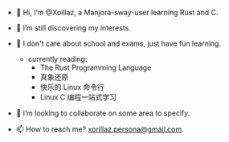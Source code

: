 - 👋 Hi, I’m @Xoillaz, a Manjora-sway-user learning Rust and C.
- 👀 I’m still discovering my interests. 
- 🌱 I don't care about school and exams, just have fun learning.
  - currently reading:
    - The Rust Programming Language
    - 真象还原
    - 快乐的 Linux 命令行
    - Linux C 编程一站式学习
   

- 💞️ I’m looking to collaborate on some area to specify. 
- 📫 How to reach me? xorillaz.persona@gmail.com. 
<!---
Xoillaz/Xoillaz is a ✨ special ✨ repository because its `README.md` (this file) appears on your GitHub profile.
You can click the Preview link to take a look at your changes.
--->
